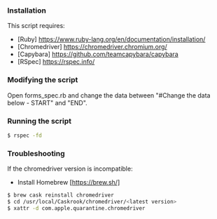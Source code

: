 ### Installation

This script requires:
+ [Ruby] https://www.ruby-lang.org/en/documentation/installation/
+ [Chromedriver] https://chromedriver.chromium.org/
+ [Capybara] https://github.com/teamcapybara/capybara
+ [RSpec] https://rspec.info/

### Modifying the script
Open forms_spec.rb and change the data between "#Change the data below - START" and "END". 

### Running the script
```sh
$ rspec -fd
```
### Troubleshooting
If the chromedriver version is incompatible:
+ Install Homebrew [https://brew.sh/]
```sh
$ brew cask reinstall chromedriver
$ cd /usr/local/Caskrook/chromedriver/<latest version>
$ xattr -d com.apple.quarantine.chromedriver
```